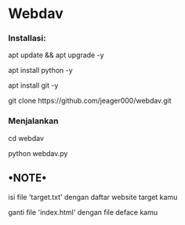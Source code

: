 <h1>Webdav</h1>
<h3>Installasi:</h3>
<p>apt update && apt upgrade -y</p>
<p>apt install python -y</p>
<p>apt install git -y</p>
<p>git clone https://github.com/jeager000/webdav.git</p>
<h3>Menjalankan</h3>
<p>cd webdav </p>
<p>python webdav.py</p>

<h2>•NOTE•</h2>
<p>isi file 'target.txt' dengan daftar website target kamu</p>
<p>ganti file 'index.html' dengan file deface kamu</p>
